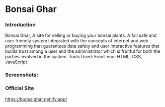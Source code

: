 # Bonsai Ghar

### Introduction
  Bonsai Ghar, A site for selling or buying your bonsai plants.
  A fail safe and user friendly system integrated with the concepts of internet and web programming that guarantees data safety and user interactive features that builds trust among a user    and the administrator which is fruitful for both the parties involved in the system. 
  Tools Used: Front-end: HTML, CSS, JavaScript
  
### Screenshots:
  
  
### Official SIte
https://bonsaighar.netlify.app/
